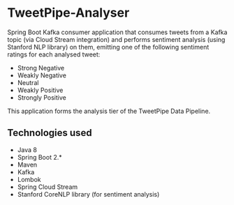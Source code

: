 TweetPipe-Analyser
==============
Spring Boot Kafka consumer application that consumes tweets from a Kafka topic (via Cloud Stream integration) and 
performs sentiment analysis (using Stanford NLP library) on them, emitting one of the following sentiment ratings for 
each analysed tweet:

* Strong Negative
* Weakly Negative
* Neutral
* Weakly Positive
* Strongly Positive

This application forms the analysis tier of the TweetPipe Data Pipeline.

Technologies used
--------------
* Java 8
* Spring Boot 2.*
* Maven
* Kafka
* Lombok
* Spring Cloud Stream
* Stanford CoreNLP library (for sentiment analysis)